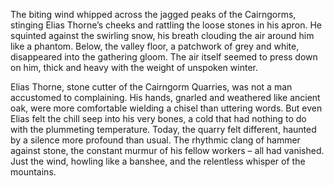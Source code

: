 The biting wind whipped across the jagged peaks of the Cairngorms, stinging Elias Thorne’s cheeks and rattling the loose stones in his apron.  He squinted against the swirling snow, his breath clouding the air around him like a phantom.  Below, the valley floor, a patchwork of grey and white, disappeared into the gathering gloom.  The air itself seemed to press down on him, thick and heavy with the weight of unspoken winter.

Elias Thorne, stone cutter of the Cairngorm Quarries, was not a man accustomed to complaining.  His hands, gnarled and weathered like ancient oak, were more comfortable wielding a chisel than uttering words.  But even Elias felt the chill seep into his very bones, a cold that had nothing to do with the plummeting temperature.  Today, the quarry felt different, haunted by a silence more profound than usual. The rhythmic clang of hammer against stone, the constant murmur of his fellow workers – all had vanished.  Just the wind, howling like a banshee, and the relentless whisper of the mountains.
